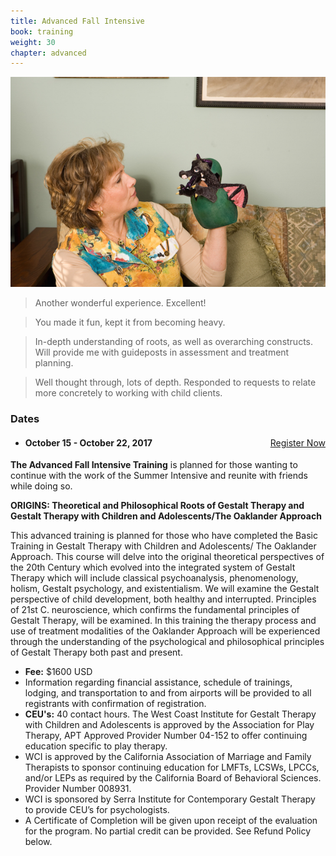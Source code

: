 ```yaml
---
title: Advanced Fall Intensive
book: training
weight: 30
chapter: advanced
---
```

<div class="row">
    <div class="col col-sm-6">
        <p><img src="/assets/img/intensive.jpg" class="img-responsive img-thumbnail" /></p>
        <blockquote>
          <p>Another wonderful experience. Excellent!</p>
        </blockquote>
        <blockquote>
          <p>You made it fun, kept it from becoming heavy.</p>
        </blockquote>
        <blockquote>
          <p>In-depth understanding of roots, as well as overarching constructs. Will provide me with guideposts in assessment and treatment planning.</p>
        </blockquote>
        <blockquote>
          <p>Well thought through, lots of depth. Responded to requests to relate more concretely to working with child clients.</p>
        </blockquote>
    </div>
    <div class="col col-sm-6">
        <div class="panel panel-default">
          <div class="panel-heading">
            <h3 class="panel-title header-title">Dates</h3>
          </div>
          <div class="panel-body">
            <ul class="list-group">
              <li class="list-group-item">
                <a href="/register" class="btn btn-primary" style="float:right">Register Now</a>
                <h4><strong>October 15 - October 22, 2017</strong></h4>
              </li>
            </ul>
          </div>
        </div>
        <p><strong>The Advanced Fall Intensive Training</strong> is planned for those wanting to continue with the work of the Summer Intensive and reunite with friends while doing so.</p>
        <p><strong>ORIGINS: Theoretical and Philosophical Roots of Gestalt Therapy and Gestalt Therapy with Children and Adolescents/The Oaklander Approach</strong></p>
        <p>This advanced training is planned for those who have completed the Basic Training in Gestalt Therapy with Children and Adolescents/ The Oaklander Approach.  This course will delve into the original theoretical perspectives of the 20th Century which evolved into the integrated system of Gestalt Therapy which will include classical psychoanalysis, phenomenology, holism, Gestalt psychology, and existentialism.  We will examine the Gestalt perspective of child development, both healthy and interrupted.  Principles of 21st C. neuroscience, which confirms the fundamental principles of Gestalt Therapy, will be examined.      In this training the therapy process and use of treatment modalities of the Oaklander Approach will be experienced through the understanding of the psychological and philosophical principles of Gestalt Therapy both past and present.</p>
        <div class="row">
            <div class="col-sm-12">
                <ul>
                    <li><strong>Fee:</strong> $1600 USD</li>
                    <li>Information regarding financial assistance, schedule of trainings, lodging, and transportation to and from airports will be provided to all registrants with confirmation of registration.</li>
                    <li><strong>CEU's:</strong> 40 contact hours. The West Coast Institute for Gestalt Therapy with Children and Adolescents is approved 	by the Association for Play Therapy, APT Approved Provider Number 04-152 to offer continuing education specific to play therapy.</li>
                    <li>WCI is approved by the California Association of Marriage and Family Therapists to 	sponsor continuing education for LMFTs, LCSWs, LPCCs, and/or LEPs as required by the California Board of Behavioral Sciences. Provider Number 008931.</li>
                    <li>WCI is sponsored by Serra Institute for Contemporary Gestalt Therapy to provide CEU’s for psychologists.</li>
                    <li>A Certificate of Completion will be given upon receipt of the evaluation for the program. No partial credit can be provided. See Refund Policy below.</li>
                </ul>
            </div>
        </div>
    </div>
</div>
